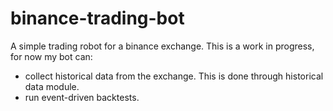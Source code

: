 # binance-trading-bot
A simple trading robot for a binance exchange.
This is a work in progress, for now my bot can:
- collect historical data from the exchange. This is done through historical data module.
- run event-driven backtests.
